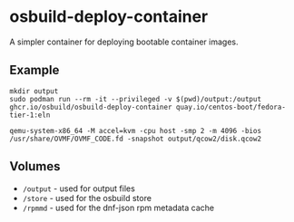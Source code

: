 # osbuild-deploy-container

A simpler container for deploying bootable container images.

## Example

```
mkdir output
sudo podman run --rm -it --privileged -v $(pwd)/output:/output ghcr.io/osbuild/osbuild-deploy-container quay.io/centos-boot/fedora-tier-1:eln

qemu-system-x86_64 -M accel=kvm -cpu host -smp 2 -m 4096 -bios /usr/share/OVMF/OVMF_CODE.fd -snapshot output/qcow2/disk.qcow2
```

## Volumes
- `/output` - used for output files
- `/store` - used for the osbuild store
- `/rpmmd` - used for the dnf-json rpm metadata cache

